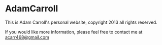 AdamCarroll
===========

This is Adam Carroll's personal website, copyright 2013 all rights reserved.

If you would like more information, please feel free to contact me at acarr468@gmail.com